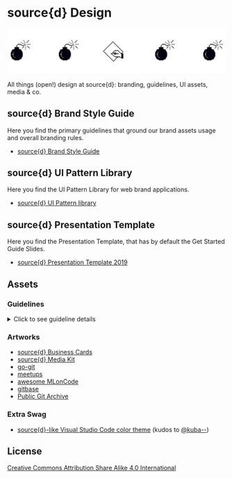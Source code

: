 # source{d} Design

![artwork](files/src-artwork.png)

All things (open!) design at source{d}: branding, guidelines, UI assets, media & co.

## source{d} Brand Style Guide

Here you find the primary guidelines that ground our brand assets usage and overall branding rules. 

- [source{d} Brand Style Guide](https://docs.google.com/presentation/d/1q290ZrAMola1nSwzYmScOo3gsMgEIXKi2BsWgnMY078/edit?usp=sharing)

## source{d} UI Pattern Library

Here you find the UI Pattern Library for web brand applications.

- [source{d} UI Pattern library](ui-pattern-library/README.md)

## source{d} Presentation Template

Here you find the Presentation Template, that has by default the Get Started Guide Slides. 

- [source{d} Presentation Template 2019](https://docs.google.com/presentation/?ftv=1&tgif=d)

## Assets

### Guidelines

<details>
  <summary>Click to see guideline details</summary>

#### Brand Assets should have

- Its own Project directory (lowercase)
- A README.md (project's context and relevant links)
- Asset's Original Illustrator file (.ai when applicable, lowercase, file size)
- Asset's Original Photoshop file (.psd when applicable, lowercase, file size)
- Screenshot of GitHub README.md Brand Header (.png image high-res)
- GitHub README.md Brand Header Illustrator File (.ai when applicable, lowercase, file size)
- GitHub README.md Brand Header Photoshop File (.psd when applicable, lowercase, file size)

#### Asset's Swag should have

- Ready to print Asset (desired/required file format, file size)
- Screenshot of Asset's Application Composition (.png image high-res)
- Original Photoshop/Illustrator Application Composition File (project-asset, lowercase, file size)
- Printer Guidelines Reference (when applicable)
</details>

### Artworks

- [source{d} Business Cards](business-cards/README.md)
- [source{d} Media Kit](media-kit/README.md)
- [go-git](go-git/README.md)
- [meetups](meetups/README.md)
- [awesome MLonCode](awesome-mloncode/README.md)
- [gitbase](gitbase/README.md)
- [Public Git Archive](pga/README.md)

### Extra Swag

- [source{d}-like Visual Studio Code color theme](https://github.com/kuba--/vscode/tree/master/extensions/monokai-sourced) (kudos to [@kuba--](@kuba--))

## License

[Creative Commons Attribution Share Alike 4.0 International](LICENSE)
